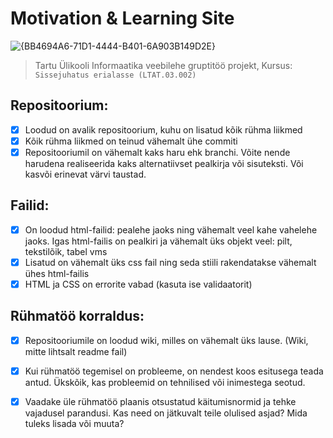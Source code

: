 # Motivation & Learning Site

![{BB4694A6-71D1-4444-B401-6A903B149D2E}](https://github.com/user-attachments/assets/67c2943f-b87d-4cf2-a84f-c5b515222839)
> Tartu Ülikooli Informaatika veebilehe gruptitöö projekt, Kursus: `Sissejuhatus erialasse (LTAT.03.002)`


## Repositoorium:
- [x] Loodud on avalik repositoorium, kuhu on lisatud kõik rühma liikmed
- [x] Kõik rühma liikmed on teinud vähemalt ühe commiti
- [x] Repositooriumil on vähemalt kaks haru ehk branchi. Võite nende harudena realiseerida kaks alternatiivset pealkirja või sisuteksti. Või kasvõi erinevat värvi taustad.

## Failid:
- [x] On loodud html-failid: pealehe jaoks ning vähemalt veel kahe vahelehe jaoks. Igas html-failis on pealkiri ja vähemalt üks objekt veel: pilt, tekstilõik, tabel vms
- [x] Lisatud on vähemalt üks css fail ning seda stiili rakendatakse vähemalt ühes html-failis
- [x] HTML ja CSS on errorite vabad (kasuta ise validaatorit)

## Rühmatöö korraldus:
- [x] Repositooriumile on loodud wiki, milles on vähemalt üks lause. (Wiki, mitte lihtsalt readme fail)
- [x] Kui rühmatöö tegemisel on probleeme, on nendest koos esitusega teada antud. Ükskõik, kas probleemid on tehnilised või inimestega seotud.
- [x] Vaadake üle rühmatöö plaanis otsustatud käitumisnormid ja tehke vajadusel parandusi. Kas need on jätkuvalt teile olulised asjad? Mida tuleks lisada või muuta?



